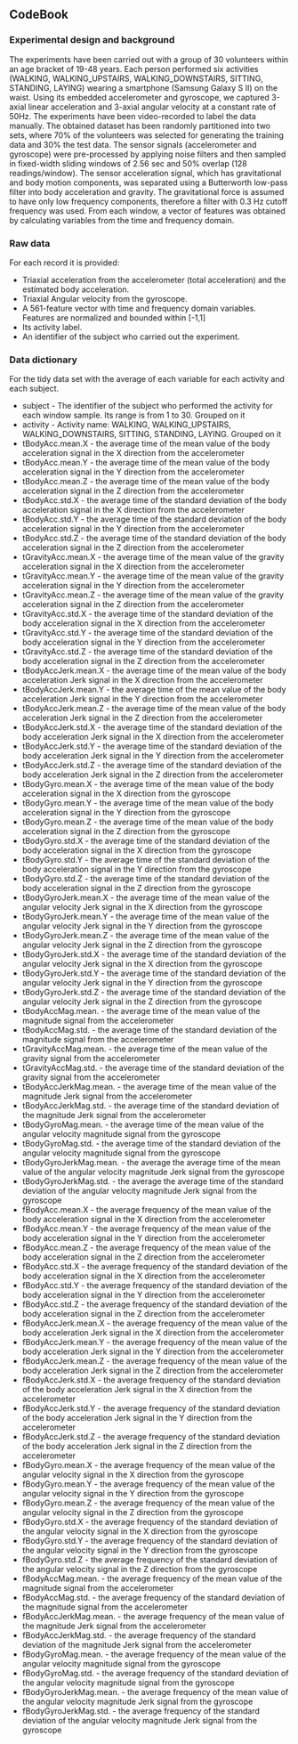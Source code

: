 ## CodeBook

### Experimental design and background
The experiments have been carried out with a group of 30 volunteers within an age bracket of 19-48 years. 
Each person performed six activities (WALKING, WALKING_UPSTAIRS, WALKING_DOWNSTAIRS, SITTING, STANDING, LAYING) 
wearing a smartphone (Samsung Galaxy S II) on the waist. Using its embedded accelerometer and gyroscope, 
we captured 3-axial linear acceleration and 3-axial angular velocity at a constant rate of 50Hz. 
The experiments have been video-recorded to label the data manually. The obtained dataset has been 
randomly partitioned into two sets, where 70% of the volunteers was selected for generating the training data 
and 30% the test data. 
The sensor signals (accelerometer and gyroscope) were pre-processed by applying noise filters and then 
sampled in fixed-width sliding windows of 2.56 sec and 50% overlap (128 readings/window). 
The sensor acceleration signal, which has gravitational and body motion components, was separated using 
a Butterworth low-pass filter into body acceleration and gravity. The gravitational force is assumed to have 
only low frequency components, therefore a filter with 0.3 Hz cutoff frequency was used. From each window, 
a vector of features was obtained by calculating variables from the time and frequency domain.

### Raw data
For each record it is provided:
 * Triaxial acceleration from the accelerometer (total acceleration) and the estimated body acceleration.
 * Triaxial Angular velocity from the gyroscope. 
 * A 561-feature vector with time and frequency domain variables. Features are normalized and bounded within [-1,1]
 * Its activity label. 
 * An identifier of the subject who carried out the experiment.

### Data dictionary
For the tidy data set with the average of each variable for each activity and each subject.
 * subject - The identifier of the subject who performed the activity for each window sample. Its range is from 1 to 30. Grouped on it
 * activity - Activity name: WALKING, WALKING_UPSTAIRS, WALKING_DOWNSTAIRS, SITTING, STANDING, LAYING. Grouped on it
 * tBodyAcc.mean.X - the average time of the mean value of the body acceleration signal in the X direction from the accelerometer
 * tBodyAcc.mean.Y - the average time of the mean value of the body acceleration signal in the Y direction from the accelerometer
 * tBodyAcc.mean.Z - the average time of the mean value of the body acceleration signal in the Z direction from the accelerometer
 * tBodyAcc.std.X - the average time of the standard deviation of the body acceleration signal in the X direction from the accelerometer
 * tBodyAcc.std.Y - the average time of the standard deviation of the body acceleration signal in the Y direction from the accelerometer
 * tBodyAcc.std.Z - the average time of the standard deviation of the body acceleration signal in the Z direction from the accelerometer
 * tGravityAcc.mean.X - the average time of the mean value of the gravity acceleration signal in the X direction from the accelerometer
 * tGravityAcc.mean.Y - the average time of the mean value of the gravity acceleration signal in the Y direction from the accelerometer
 * tGravityAcc.mean.Z - the average time of the mean value of the gravity acceleration signal in the Z direction from the accelerometer
 * tGravityAcc.std.X - the average time of the standard deviation of the body acceleration signal in the X direction from the accelerometer
 * tGravityAcc.std.Y - the average time of the standard deviation of the body acceleration signal in the Y direction from the accelerometer
 * tGravityAcc.std.Z - the average time of the standard deviation of the body acceleration signal in the Z direction from the accelerometer
 * tBodyAccJerk.mean.X - the average time of the mean value of the body acceleration Jerk signal in the X direction from the accelerometer
 * tBodyAccJerk.mean.Y - the average time of the mean value of the body acceleration Jerk signal in the Y direction from the accelerometer
 * tBodyAccJerk.mean.Z - the average time of the mean value of the body acceleration Jerk signal in the Z direction from the accelerometer
 * tBodyAccJerk.std.X - the average time of the standard deviation of the body acceleration Jerk signal in the X direction from the accelerometer
 * tBodyAccJerk.std.Y - the average time of the standard deviation of the body acceleration Jerk signal in the Y direction from the accelerometer
 * tBodyAccJerk.std.Z - the average time of the standard deviation of the body acceleration Jerk signal in the Z direction from the accelerometer
 * tBodyGyro.mean.X - the average time of the mean value of the body acceleration signal in the X direction from the gyroscope
 * tBodyGyro.mean.Y - the average time of the mean value of the body acceleration signal in the Y direction from the gyroscope
 * tBodyGyro.mean.Z - the average time of the mean value of the body acceleration signal in the Z direction from the gyroscope
 * tBodyGyro.std.X - the average time of the standard deviation of the body acceleration signal in the X direction from the gyroscope
 * tBodyGyro.std.Y - the average time of the standard deviation of the body acceleration signal in the Y direction from the gyroscope
 * tBodyGyro.std.Z - the average time of the standard deviation of the body acceleration signal in the Z direction from the gyroscope
 * tBodyGyroJerk.mean.X - the average time of the mean value of the angular velocity Jerk signal in the X direction from the gyroscope
 * tBodyGyroJerk.mean.Y - the average time of the mean value of the angular velocity Jerk signal in the Y direction from the gyroscope
 * tBodyGyroJerk.mean.Z - the average time of the mean value of the angular velocity Jerk signal in the Z direction from the gyroscope
 * tBodyGyroJerk.std.X - the average time of the standard deviation of the angular velocity Jerk signal in the X direction from the gyroscope
 * tBodyGyroJerk.std.Y - the average time of the standard deviation of the angular velocity Jerk signal in the Y direction from the gyroscope
 * tBodyGyroJerk.std.Z - the average time of the standard deviation of the angular velocity Jerk signal in the Z direction from the gyroscope
 * tBodyAccMag.mean. - the average time of the mean value of the magnitude signal from the accelerometer
 * tBodyAccMag.std. - the average time of the standard deviation of the magnitude signal from the accelerometer
 * tGravityAccMag.mean. - the average time of the mean value of the gravity signal from the accelerometer
 * tGravityAccMag.std. - the average time of the standard deviation of the gravity signal from the accelerometer
 * tBodyAccJerkMag.mean. - the average time of the mean value of the magnitude Jerk signal from the accelerometer
 * tBodyAccJerkMag.std. - the average time of the standard deviation of the magnitude Jerk signal from the accelerometer
 * tBodyGyroMag.mean. - the average time of the mean value of the angular velocity magnitude signal from the gyroscope
 * tBodyGyroMag.std. - the average time of the standard deviation of the angular velocity magnitude signal from the gyroscope
 * tBodyGyroJerkMag.mean. - the average the average time of the mean value of the angular velocity magnitude Jerk signal from the gyroscope
 * tBodyGyroJerkMag.std. - the average the average time of the standard deviation of the angular velocity magnitude Jerk signal from the gyroscope
 * fBodyAcc.mean.X - the average frequency of the mean value of the body acceleration signal in the X direction from the accelerometer
 * fBodyAcc.mean.Y - the average frequency of the mean value of the body acceleration signal in the Y direction from the accelerometer
 * fBodyAcc.mean.Z - the average frequency of the mean value of the body acceleration signal in the Z direction from the accelerometer
 * fBodyAcc.std.X - the average frequency of the standard deviation of the body acceleration signal in the X direction from the accelerometer
 * fBodyAcc.std.Y - the average frequency of the standard deviation of the body acceleration signal in the Y direction from the accelerometer
 * fBodyAcc.std.Z - the average frequency of the standard deviation of the body acceleration signal in the Z direction from the accelerometer
 * fBodyAccJerk.mean.X - the average frequency of the mean value of the body acceleration Jerk signal in the X direction from the accelerometer
 * fBodyAccJerk.mean.Y - the average frequency of the mean value of the body acceleration Jerk signal in the Y direction from the accelerometer
 * fBodyAccJerk.mean.Z - the average frequency of the mean value of the body acceleration Jerk signal in the Z direction from the accelerometer
 * fBodyAccJerk.std.X - the average frequency of the standard deviation of the body acceleration Jerk signal in the X direction from the accelerometer
 * fBodyAccJerk.std.Y - the average frequency of the standard deviation of the body acceleration Jerk signal in the Y direction from the accelerometer
 * fBodyAccJerk.std.Z - the average frequency of the standard deviation of the body acceleration Jerk signal in the Z direction from the accelerometer
 * fBodyGyro.mean.X - the average frequency of the mean value of the angular velocity signal in the X direction from the gyroscope
 * fBodyGyro.mean.Y - the average frequency of the mean value of the angular velocity signal in the Y direction from the gyroscope
 * fBodyGyro.mean.Z - the average frequency of the mean value of the angular velocity signal in the Z direction from the gyroscope
 * fBodyGyro.std.X - the average frequency of the standard deviation of the angular velocity signal in the X direction from the gyroscope
 * fBodyGyro.std.Y - the average frequency of the standard deviation of the angular velocity signal in the Y direction from the gyroscope
 * fBodyGyro.std.Z - the average frequency of the standard deviation of the angular velocity signal in the Z direction from the gyroscope
 * fBodyAccMag.mean. - the average frequency of the mean value of the magnitude signal from the accelerometer
 * fBodyAccMag.std. - the average frequency of the standard deviation of the magnitude signal from the accelerometer
 * fBodyAccJerkMag.mean. - the average frequency of the mean value of the magnitude Jerk signal from the accelerometer
 * fBodyAccJerkMag.std. - the average frequency of the standard deviation of the magnitude Jerk signal from the accelerometer
 * fBodyGyroMag.mean. - the average frequency of the mean value of the angular velocity magnitude signal from the gyroscope
 * fBodyGyroMag.std. - the average frequency of the standard deviation of the angular velocity magnitude signal from the gyroscope
 * fBodyGyroJerkMag.mean. - the average frequency of the mean value of the angular velocity magnitude Jerk signal from the gyroscope
 * fBodyGyroJerkMag.std. - the average frequency of the standard deviation of the angular velocity magnitude Jerk signal from the gyroscope
